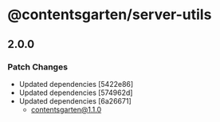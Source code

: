 # @contentsgarten/server-utils

## 2.0.0

### Patch Changes

- Updated dependencies [5422e86]
- Updated dependencies [574962d]
- Updated dependencies [6a26671]
  - contentsgarten@1.1.0
